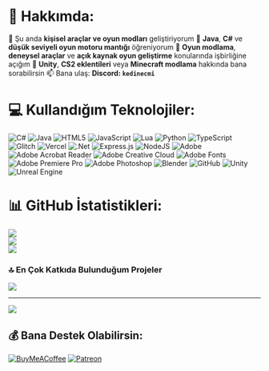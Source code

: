 # 💫 Hakkımda:
🔭 Şu anda **kişisel araçlar ve oyun modları** geliştiriyorum
🌱 **Java**, **C#** ve **düşük seviyeli oyun motoru mantığı** öğreniyorum
👯 **Oyun modlama**, **deneysel araçlar** ve **açık kaynak oyun geliştirme** konularında işbirliğine açığım
💬 **Unity**, **CS2 eklentileri** veya **Minecraft modlama** hakkında bana sorabilirsin
📫 Bana ulaş: **Discord: `kedinecmi`**


# 💻 Kullandığım Teknolojiler:
![C#](https://img.shields.io/badge/c%23-%23239120.svg?style=for-the-badge&logo=csharp&logoColor=white) ![Java](https://img.shields.io/badge/java-%23ED8B00.svg?style=for-the-badge&logo=openjdk&logoColor=white) ![HTML5](https://img.shields.io/badge/html5-%23E34F26.svg?style=for-the-badge&logo=html5&logoColor=white) ![JavaScript](https://img.shields.io/badge/javascript-%23323330.svg?style=for-the-badge&logo=javascript&logoColor=%23F7DF1E) ![Lua](https://img.shields.io/badge/lua-%232C2D72.svg?style=for-the-badge&logo=lua&logoColor=white) ![Python](https://img.shields.io/badge/python-3670A0?style=for-the-badge&logo=python&logoColor=ffdd54) ![TypeScript](https://img.shields.io/badge/typescript-%23007ACC.svg?style=for-the-badge&logo=typescript&logoColor=white) ![Glitch](https://img.shields.io/badge/glitch-%233333FF.svg?style=for-the-badge&logo=glitch&logoColor=white) ![Vercel](https://img.shields.io/badge/vercel-%23000000.svg?style=for-the-badge&logo=vercel&logoColor=white) ![.Net](https://img.shields.io/badge/.NET-5C2D91?style=for-the-badge&logo=.net&logoColor=white) ![Express.js](https://img.shields.io/badge/express.js-%23404d59.svg?style=for-the-badge&logo=express&logoColor=%2361DAFB) ![NodeJS](https://img.shields.io/badge/node.js-6DA55F?style=for-the-badge&logo=node.js&logoColor=white) ![Adobe](https://img.shields.io/badge/adobe-%23FF0000.svg?style=for-the-badge&logo=adobe&logoColor=white) ![Adobe Acrobat Reader](https://img.shields.io/badge/Adobe%20Acrobat%20Reader-EC1C24.svg?style=for-the-badge&logo=Adobe%20Acrobat%20Reader&logoColor=white) ![Adobe Creative Cloud](https://img.shields.io/badge/Adobe%20Creative%20Cloud-DA1F26.svg?style=for-the-badge&logo=Adobe%20Creative%20Cloud&logoColor=white) ![Adobe Fonts](https://img.shields.io/badge/Adobe%20Fonts-000B1D.svg?style=for-the-badge&logo=Adobe%20Fonts&logoColor=white) ![Adobe Premiere Pro](https://img.shields.io/badge/Adobe%20Premiere%20Pro-9999FF.svg?style=for-the-badge&logo=Adobe%20Premiere%20Pro&logoColor=white) ![Adobe Photoshop](https://img.shields.io/badge/adobe%20photoshop-%2331A8FF.svg?style=for-the-badge&logo=adobe%20photoshop&logoColor=white) ![Blender](https://img.shields.io/badge/blender-%23F5792A.svg?style=for-the-badge&logo=blender&logoColor=white) ![GitHub](https://img.shields.io/badge/github-%23121011.svg?style=for-the-badge&logo=github&logoColor=white) ![Unity](https://img.shields.io/badge/unity-%23000000.svg?style=for-the-badge&logo=unity&logoColor=white) ![Unreal Engine](https://img.shields.io/badge/unrealengine-%23313131.svg?style=for-the-badge&logo=unrealengine&logoColor=white)
# 📊 GitHub İstatistikleri:
![](https://github-readme-stats.vercel.app/api?username=KKNecmi&theme=dark&hide_border=false&include_all_commits=true&count_private=false)<br/>
![](https://nirzak-streak-stats.vercel.app/?user=KKNecmi&theme=dark&hide_border=false)<br/>
![](https://github-readme-stats.vercel.app/api/top-langs/?username=KKNecmi&theme=dark&hide_border=false&include_all_commits=true&count_private=false&layout=compact)

### 🔝 En Çok Katkıda Bulunduğum Projeler
![](https://github-contributor-stats.vercel.app/api?username=KKNecmi&limit=5&theme=dark&combine_all_yearly_contributions=true)

---
[![](https://visitcount.itsvg.in/api?id=KKNecmi&icon=0&color=0)](https://visitcount.itsvg.in)

  ## 💰 Bana Destek Olabilirsin:
  [![BuyMeACoffee](https://img.shields.io/badge/Buy%20Me%20a%20Coffee-ffdd00?style=for-the-badge&logo=buy-me-a-coffee&logoColor=black)](https://buymeacoffee.com/Necmi) [![Patreon](https://img.shields.io/badge/Patreon-F96854?style=for-the-badge&logo=patreon&logoColor=white)](https://patreon.com/Necmi) 

  
<!-- Proudly created with GPRM ( https://gprm.itsvg.in ) -->
